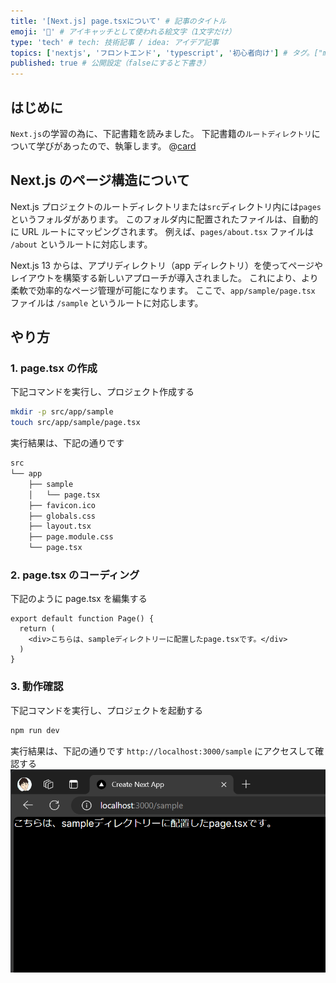 ```yaml
---
title: '[Next.js] page.tsxについて' # 記事のタイトル
emoji: '🥨' # アイキャッチとして使われる絵文字（1文字だけ）
type: 'tech' # tech: 技術記事 / idea: アイデア記事
topics: ['nextjs', 'フロントエンド', 'typescript', '初心者向け'] # タグ。["markdown", "rust", "aws"]のように指定する
published: true # 公開設定（falseにすると下書き）
---
```


## はじめに

`Next.js`の学習の為に、下記書籍を読みました。
下記書籍の`ルートディレクトリ`について学びがあったので、執筆します。
@[card](https://gihyo.jp/book/2024/978-4-297-14061-8)

## Next.js のページ構造について

Next.js プロジェクトのルートディレクトリまたは`src`ディレクトリ内には`pages`というフォルダがあります。
このフォルダ内に配置されたファイルは、自動的に URL ルートにマッピングされます。
例えば、`pages/about.tsx` ファイルは `/about` というルートに対応します。

Next.js 13 からは、アプリディレクトリ（app ディレクトリ）を使ってページやレイアウトを構築する新しいアプローチが導入されました。
これにより、より柔軟で効率的なページ管理が可能になります。
ここで、`app/sample/page.tsx` ファイルは `/sample` というルートに対応します。

## やり方

### 1. page.tsx の作成

下記コマンドを実行し、プロジェクト作成する

```bash
mkdir -p src/app/sample
touch src/app/sample/page.tsx
```

実行結果は、下記の通りです

```bash
src
└── app
    ├── sample
    │   └── page.tsx
    ├── favicon.ico
    ├── globals.css
    ├── layout.tsx
    ├── page.module.css
    └── page.tsx
```

### 2. page.tsx のコーディング

下記のように page.tsx を編集する

```tsx:src/app/sample/page.tsx
export default function Page() {
  return (
    <div>こちらは、sampleディレクトリーに配置したpage.tsxです。</div>
  )
}
```

### 3. 動作確認

下記コマンドを実行し、プロジェクトを起動する

```bash
npm run dev
```

実行結果は、下記の通りです
`http://localhost:3000/sample` にアクセスして確認する
![next-js-page](/images/articles/nextjs-page-tsx/next-js-page.png)
